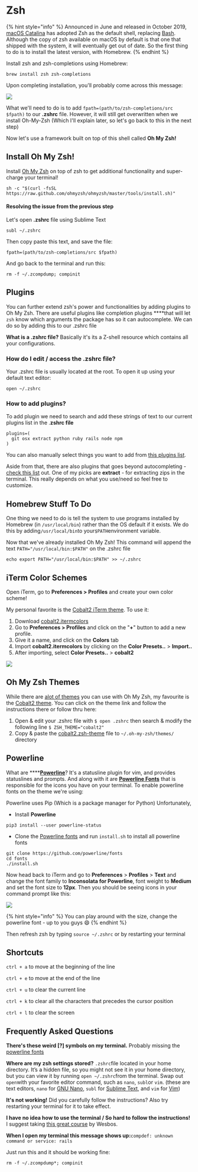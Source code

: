 # Zsh

{% hint style="info" %}
Announced in June and released in October 2019, [macOS Catalina](https://en.wikipedia.org/wiki/MacOS_Catalina) has adopted Zsh as the default shell, replacing [Bash](https://en.wikipedia.org/wiki/Bash_%28Unix_shell%29). Although the copy of zsh available on macOS by default is that one that shipped with the system, it will eventually get out of date. So the first thing to do is to install the latest version, with Homebrew.
{% endhint %}

Install zsh and zsh-completions using Homebrew:

```text
brew install zsh zsh-completions
```

Upon completing installation, you'll probably come across this message:

![](../../.gitbook/assets/screen-shot-2019-12-30-at-9.29.06-pm.png)

What we'll need to do is to add `fpath=(path/to/zsh-completions/src $fpath)` to our **.zshrc** file. However, it will still get overwritten when we install Oh-My-Zsh \(Which I'll explain later, so let's go back to this in the next step\) 

Now let's use a framework built on top of this shell called **Oh My Zsh!**

## Install Oh My Zsh!

Install [Oh My Zsh](http://ohmyz.sh/) on top of zsh to get additional functionality and super-charge your terminal!

```text
sh -c "$(curl -fsSL https://raw.github.com/ohmyzsh/ohmyzsh/master/tools/install.sh)"
```

#### Resolving the issue from the previous step

Let's open **.zshrc** file using Sublime Text

```text
subl ~/.zshrc
```

Then copy paste this text, and save the file:

```text
fpath=(path/to/zsh-completions/src $fpath)
```

And go back to the terminal and run this:

```text
rm -f ~/.zcompdump; compinit
```

## Plugins

You can further extend zsh's power and functionalities by adding plugins to Oh My Zsh. There are useful plugins like completion plugins ****that will let `zsh` know which arguments the package has so it can autocomplete. We can do so by adding this to our .zshrc file

**What is a .zshrc file?** Basically it's its a Z-shell resource which contains all your configurations.

### How do I edit / access the .zshrc file?

Your .zshrc file is usually located at the root. To open it up using your default text editor:

```text
open ~/.zshrc
```

### **How to add plugins?**

To add plugin we need to search and add these strings of text to our current plugins list in the .**zshrc file**

```text
plugins=(
  git osx extract python ruby rails node npm
)
```

You can also manually select things you want to add from [this plugins list](https://github.com/robbyrussell/oh-my-zsh/wiki/Plugins).

Aside from that, there are also plugins that goes beyond autocompleting - [check this list](https://github.com/robbyrussell/oh-my-zsh/wiki/Plugins-Overview) out. One of my picks are **extract** - for extracting zips in the terminal. This really depends on what you use/need so feel free to customize.

## Homebrew Stuff To Do

One thing we need to do is tell the system to use programs installed by Homebrew \(in `/usr/local/bin`\) rather than the OS default if it exists. We do this by adding`/usr/local/bin`to your`$PATH`environment variable.

Now that we've already installed Oh My Zsh! This command will append the text `PATH="/usr/local/bin:$PATH"` on the .zshrc file

```text
echo export PATH="/usr/local/bin:$PATH" >> ~/.zshrc
```

## iTerm Color Schemes

Open iTerm, go to **Preferences &gt; Profiles** and create your own color scheme! 

My personal favorite is the [Cobalt2 iTerm theme](https://github.com/wesbos/Cobalt2-iterm/blob/master/cobalt2.itermcolors). To use it:

1. Download [cobalt2.itermcolors](https://raw.githubusercontent.com/wesbos/Cobalt2-iterm/master/cobalt2.itermcolors)
2. Go to **Preferences &gt; Profiles** and click on the "**+**" button to add a new profile.
3. Give it a name, and click on the **Colors** tab
4. Import **cobalt2.itermcolors** by clicking on the **Color Presets..** &gt; **Import..**
5. After importing, select **Color Presets..** &gt; **cobalt2**

![](../../.gitbook/assets/screen-shot-2019-12-30-at-10.22.32-pm.png)

## Oh My Zsh Themes

While there are [alot of themes](https://github.com/robbyrussell/oh-my-zsh/wiki/themes) you can use with Oh My Zsh, my favourite is the [Cobalt2 theme](https://github.com/wesbos/Cobalt2-iterm). You can click on the theme link and follow the instructions there or follow thru here:

1. Open & edit your .zshrc file with `$ open .zshrc` then search & modify the following line `$ ZSH_THEME="cobalt2"`
2. Copy & paste the [cobalt2.zsh-theme](https://raw.githubusercontent.com/wesbos/Cobalt2-iterm/master/cobalt2.zsh-theme) file to `~/.oh-my-zsh/themes/`  directory

## Powerline

What are ****[**Powerline**](https://github.com/powerline/powerline)? It's a statusline plugin for vim, and provides statuslines and prompts. And along with it are [**Powerline Fonts**](https://github.com/powerline/fonts) that is responsible for the icons you have on your terminal. To enable powerline fonts on the theme we're using:

Powerline uses Pip \(Which is a package manager for Python\) Unfortunately, 

* Install **Powerline**

```text
pip3 install --user powerline-status
```

* Clone the [Powerline fonts](https://github.com/powerline/fonts) and run `install.sh` to install all powerline fonts

```text
git clone https://github.com/powerline/fonts
cd fonts
./install.sh
```

Now head back to iTerm and go to **Preferences** &gt; **Profiles** &gt; **Text** and change the font family to **Inconsolata for Powerline**, font weight to **Medium** and set the font size to **12px**. Then you should be seeing icons in your command prompt like this:

![](../../.gitbook/assets/screen-shot-2019-12-31-at-12.31.00-am.png)

{% hint style="info" %}
You can play around with the size, change the powerline font - up to you guys 😄
{% endhint %}

Then refresh zsh by typing `source ~/.zshrc` or by restarting your terminal

## Shortcuts

`ctrl + a` to move at the beginning of the line

`ctrl + e` to move at the end of the line

`ctrl + u` to clear the current line

`ctrl + k` to clear all the characters that precedes the cursor position

`ctrl + l` to clear the screen

## Frequently Asked Questions

**There's these weird \[?\] symbols on my terminal.** Probably missing the [powerline fonts](https://github.com/powerline/fonts)

**Where are my zsh settings stored?** `.zshrc`file located in your home directory. It’s a hidden file, so you might not see it in your home directory, but you can view it by running `open ~/.zshrc`from the terminal. Swap out `open`with your favorite editor command, such as `nano`, `subl`or `vim`. \(these are text editors, `nano` for [GNU Nano](https://www.nano-editor.org/), `subl` for [Sublime Text](https://www.sublimetext.com/), and `vim` for [Vim](http://www.vim.org/)\)

**It's not working!** Did you carefully follow the instructions? Also try restarting your terminal for it to take effect.

**I have no idea how to use the terminal / So hard to follow the instructions!** I suggest taking [this great course](https://commandlinepoweruser.com) by Wesbos.  
  
**When I open my terminal this message shows up:**`compdef: unknown command or service: rails`  
  
Just run this and it should be working fine:

```text
rm -f ~/.zcompdump*; compinit 
```

